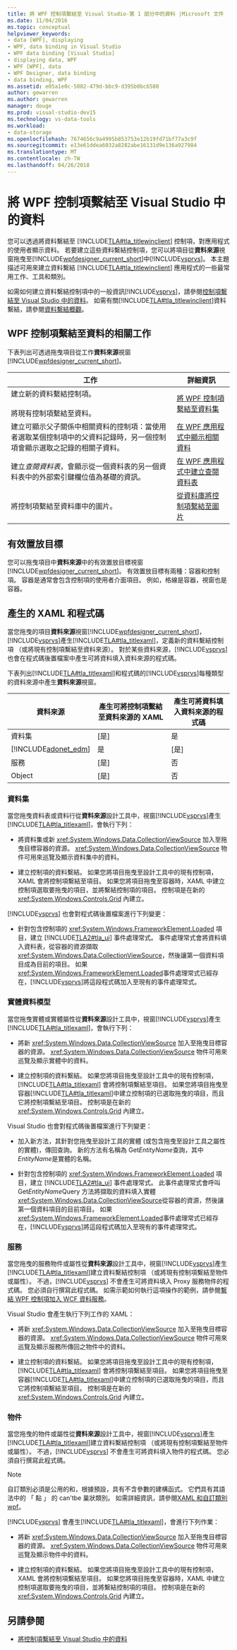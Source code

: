```yaml
---
title: 將 WPF 控制項繫結至 Visual Studio-第 1 部分中的資料 |Microsoft 文件
ms.date: 11/04/2016
ms.topic: conceptual
helpviewer_keywords:
- data [WPF], displaying
- WPF, data binding in Visual Studio
- WPF data binding [Visual Studio]
- displaying data, WPF
- WPF [WPF], data
- WPF Designer, data binding
- data binding, WPF
ms.assetid: e05a1e0c-5082-479d-bbc9-d395b0bc6580
author: gewarren
ms.author: gewarren
manager: douge
ms.prod: visual-studio-dev15
ms.technology: vs-data-tools
ms.workload:
- data-storage
ms.openlocfilehash: 7674656c9a4995b853753e12b19fd71bf77a3c9f
ms.sourcegitcommit: e13e61ddea6032a8282abe16131d9e136a927984
ms.translationtype: MT
ms.contentlocale: zh-TW
ms.lasthandoff: 04/26/2018
---
```

# <a name="bind-wpf-controls-to-data-in-visual-studio"></a>將 WPF 控制項繫結至 Visual Studio 中的資料
您可以透過將資料繫結至 [!INCLUDE[TLA#tla_titlewinclient](../data-tools/includes/tlasharptla_titlewinclient_md.md)] 控制項，對應用程式的使用者顯示資料。 若要建立這些資料繫結控制項，您可以將項目從**資料來源**視窗拖曳至[!INCLUDE[wpfdesigner_current_short](../data-tools/includes/wpfdesigner_current_short_md.md)]中[!INCLUDE[vsprvs](../code-quality/includes/vsprvs_md.md)]。 本主題描述可用來建立資料繫結 [!INCLUDE[TLA#tla_titlewinclient](../data-tools/includes/tlasharptla_titlewinclient_md.md)] 應用程式的一些最常用工作、工具和類別。

 如需如何建立資料繫結控制項中的一般資訊[!INCLUDE[vsprvs](../code-quality/includes/vsprvs_md.md)]，請參閱[控制項繫結至 Visual Studio 中的資料](../data-tools/bind-controls-to-data-in-visual-studio.md)。 如需有關[!INCLUDE[TLA#tla_titlewinclient](../data-tools/includes/tlasharptla_titlewinclient_md.md)]資料繫結，請參閱[資料繫結概觀](/dotnet/framework/wpf/data/data-binding-overview)。

## <a name="tasks-involved-in-binding-wpf-controls-to-data"></a>WPF 控制項繫結至資料的相關工作
 下表列出可透過拖曳項目從工作**資料來源**視窗[!INCLUDE[wpfdesigner_current_short](../data-tools/includes/wpfdesigner_current_short_md.md)]。

|工作|詳細資訊|
|----------|----------------------|
|建立新的資料繫結控制項。<br /><br /> 將現有控制項繫結至資料。|[將 WPF 控制項繫結至資料集](../data-tools/bind-wpf-controls-to-a-dataset.md)|
|建立可顯示父子關係中相關資料的控制項：當使用者選取某個控制項中的父資料記錄時，另一個控制項會顯示選取之記錄的相關子資料。|[在 WPF 應用程式中顯示相關資料](../data-tools/display-related-data-in-wpf-applications.md)|
|建立*查閱資料表*，會顯示從一個資料表的另一個資料表中的外部索引鍵欄位值為基礎的資訊。|[在 WPF 應用程式中建立查閱資料表](../data-tools/create-lookup-tables-in-wpf-applications.md)|
|將控制項繫結至資料庫中的圖片。|[從資料庫將控制項繫結至圖片](../data-tools/bind-controls-to-pictures-from-a-database.md)|

## <a name="valid-drop-targets"></a>有效置放目標
 您可以拖曳項目中**資料來源**中的有效置放目標視窗[!INCLUDE[wpfdesigner_current_short](../data-tools/includes/wpfdesigner_current_short_md.md)]。 有效置放目標有兩種：容器和控制項。 容器是通常會包含控制項的使用者介面項目。 例如，格線是容器，視窗也是容器。

## <a name="generated-xaml-and-code"></a>產生的 XAML 和程式碼
 當您拖曳的項目**資料來源**視窗[!INCLUDE[wpfdesigner_current_short](../data-tools/includes/wpfdesigner_current_short_md.md)]，[!INCLUDE[vsprvs](../code-quality/includes/vsprvs_md.md)]產生[!INCLUDE[TLA#tla_titlexaml](../data-tools/includes/tlasharptla_titlexaml_md.md)]，定義新的資料繫結控制項 （或將現有控制項繫結至資料來源）。 對於某些資料來源，[!INCLUDE[vsprvs](../code-quality/includes/vsprvs_md.md)] 也會在程式碼後置檔案中產生可將資料填入資料來源的程式碼。

 下表列出[!INCLUDE[TLA#tla_titlexaml](../data-tools/includes/tlasharptla_titlexaml_md.md)]和程式碼的[!INCLUDE[vsprvs](../code-quality/includes/vsprvs_md.md)]每種類型的資料來源中產生**資料來源**視窗。

|資料來源|產生可將控制項繫結至資料來源的 XAML|產生可將資料填入資料來源的程式碼|
|-----------------|-----------------------------------------------------------|--------------------------------------------------------|
|資料集|[是]|是|
|[!INCLUDE[adonet_edm](../data-tools/includes/adonet_edm_md.md)]|是|[是]|
|服務|[是]|否|
|Object|[是]|否|

### <a name="datasets"></a>資料集
 當您拖曳資料表或資料行從**資料來源**設計工具中，視窗[!INCLUDE[vsprvs](../code-quality/includes/vsprvs_md.md)]產生[!INCLUDE[TLA#tla_titlexaml](../data-tools/includes/tlasharptla_titlexaml_md.md)]，會執行下列：

-   將資料集或新 <xref:System.Windows.Data.CollectionViewSource> 加入至拖曳目標容器的資源。 <xref:System.Windows.Data.CollectionViewSource> 物件可用來巡覽及顯示資料集中的資料。

-   建立控制項的資料繫結。 如果您將項目拖曳至設計工具中的現有控制項，XAML 會將控制項繫結至項目。 如果您將項目拖曳至容器時，XAML 中建立控制項選取要拖曳的項目，並將繫結控制項的項目。 控制項是在新的 <xref:System.Windows.Controls.Grid> 內建立。

[!INCLUDE[vsprvs](../code-quality/includes/vsprvs_md.md)] 也會對程式碼後置檔案進行下列變更：

-   針對包含控制項的 <xref:System.Windows.FrameworkElement.Loaded> 項目，建立 [!INCLUDE[TLA2#tla_ui](../data-tools/includes/tla2sharptla_ui_md.md)] 事件處理常式。 事件處理常式會將資料填入資料表，從容器的資源擷取 <xref:System.Windows.Data.CollectionViewSource>，然後讓第一個資料項目成為目前的項目。 如果<xref:System.Windows.FrameworkElement.Loaded>事件處理常式已經存在，[!INCLUDE[vsprvs](../code-quality/includes/vsprvs_md.md)]將這段程式碼加入至現有的事件處理常式。

### <a name="entity-data-models"></a>實體資料模型
 當您拖曳實體或實體屬性從**資料來源**設計工具中，視窗[!INCLUDE[vsprvs](../code-quality/includes/vsprvs_md.md)]產生[!INCLUDE[TLA#tla_titlexaml](../data-tools/includes/tlasharptla_titlexaml_md.md)]，會執行下列：

-   將新 <xref:System.Windows.Data.CollectionViewSource> 加入至拖曳目標容器的資源。 <xref:System.Windows.Data.CollectionViewSource> 物件可用來巡覽及顯示實體中的資料。

-   建立控制項的資料繫結。 如果您將項目拖曳至設計工具中的現有控制項，[!INCLUDE[TLA#tla_titlexaml](../data-tools/includes/tlasharptla_titlexaml_md.md)] 會將控制項繫結至項目。 如果您將項目拖曳至容器[!INCLUDE[TLA#tla_titlexaml](../data-tools/includes/tlasharptla_titlexaml_md.md)]中建立控制項的已選取拖曳的項目，而且它將控制項繫結至項目。 控制項是在新的 <xref:System.Windows.Controls.Grid> 內建立。

Visual Studio 也會對程式碼後置檔案進行下列變更：

-   加入新方法，其針對您拖曳至設計工具的實體 (或包含拖曳至設計工具之屬性的實體)，傳回查詢。 新的方法有名稱為 Get*EntityName*查詢，其中*EntityName*是實體的名稱。

-   針對包含控制項的 <xref:System.Windows.FrameworkElement.Loaded> 項目，建立 [!INCLUDE[TLA2#tla_ui](../data-tools/includes/tla2sharptla_ui_md.md)] 事件處理常式。 此事件處理常式會呼叫 Get*EntityName*Query 方法將擷取的資料填入實體<xref:System.Windows.Data.CollectionViewSource>從容器的資源，然後讓第一個資料項目的目前項目。 如果<xref:System.Windows.FrameworkElement.Loaded>事件處理常式已經存在，[!INCLUDE[vsprvs](../code-quality/includes/vsprvs_md.md)]將這段程式碼加入至現有的事件處理常式。

### <a name="services"></a>服務
 當您拖曳的服務物件或屬性從**資料來源**設計工具中，視窗[!INCLUDE[vsprvs](../code-quality/includes/vsprvs_md.md)]產生[!INCLUDE[TLA#tla_titlexaml](../data-tools/includes/tlasharptla_titlexaml_md.md)]建立資料繫結控制項 （或將現有控制項繫結至物件或屬性）。 不過，[!INCLUDE[vsprvs](../code-quality/includes/vsprvs_md.md)] 不會產生可將資料填入 Proxy 服務物件的程式碼。 您必須自行撰寫此程式碼。 如需示範如何執行這項操作的範例，請參閱[繫結 WPF 控制項加入 WCF 資料服務](../data-tools/bind-wpf-controls-to-a-wcf-data-service.md)。

 Visual Studio 會產生執行下列工作的 XAML：

-   將新 <xref:System.Windows.Data.CollectionViewSource> 加入至拖曳目標容器的資源。 <xref:System.Windows.Data.CollectionViewSource> 物件可用來巡覽及顯示服務所傳回之物件中的資料。

-   建立控制項的資料繫結。 如果您將項目拖曳至設計工具中的現有控制項，[!INCLUDE[TLA#tla_titlexaml](../data-tools/includes/tlasharptla_titlexaml_md.md)] 會將控制項繫結至項目。 如果您將項目拖曳至容器[!INCLUDE[TLA#tla_titlexaml](../data-tools/includes/tlasharptla_titlexaml_md.md)]中建立控制項的已選取拖曳的項目，而且它將控制項繫結至項目。 控制項是在新的 <xref:System.Windows.Controls.Grid> 內建立。

### <a name="objects"></a>物件
 當您拖曳的物件或屬性從**資料來源**設計工具中，視窗[!INCLUDE[vsprvs](../code-quality/includes/vsprvs_md.md)]產生[!INCLUDE[TLA#tla_titlexaml](../data-tools/includes/tlasharptla_titlexaml_md.md)]建立資料繫結控制項 （或將現有控制項繫結至物件或屬性）。 不過，[!INCLUDE[vsprvs](../code-quality/includes/vsprvs_md.md)] 不會產生可將資料填入物件的程式碼。 您必須自行撰寫此程式碼。

> [!NOTE]
>  自訂類別必須是公用的和，根據預設，具有不含參數的建構函式。 它們具有其語法中的 「 點 」 的 can'tbe 巢狀類別。 如需詳細資訊，請參閱[XAML 和自訂類別 wpf](/dotnet/framework/wpf/advanced/xaml-and-custom-classes-for-wpf)。

 [!INCLUDE[vsprvs](../code-quality/includes/vsprvs_md.md)] 會產生[!INCLUDE[TLA#tla_titlexaml](../data-tools/includes/tlasharptla_titlexaml_md.md)]，會進行下列作業：

-   將新 <xref:System.Windows.Data.CollectionViewSource> 加入至拖曳目標容器的資源。 <xref:System.Windows.Data.CollectionViewSource> 物件可用來巡覽及顯示物件中的資料。

-   建立控制項的資料繫結。 如果您將項目拖曳至設計工具中的現有控制項，XAML 會將控制項繫結至項目。 如果您將項目拖曳至容器時，XAML 中建立控制項選取要拖曳的項目，並將繫結控制項的項目。 控制項是在新的 <xref:System.Windows.Controls.Grid> 內建立。

## <a name="see-also"></a>另請參閱

- [將控制項繫結至 Visual Studio 中的資料](../data-tools/bind-controls-to-data-in-visual-studio.md)